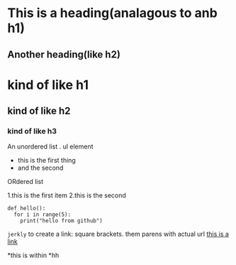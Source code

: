 This is a heading(analagous to anb h1)
=====

Another heading(like h2)
-----

# kind of like h1

## kind of like h2

### kind of like h3

An unordered list . ul element
* this is the first thing
* and the second

ORdered list

1.this is the first item
2.this is the second

```
def hello():
  for i in range(5):
    print("hello from github")
```

`jerkly`
to create a link: square brackets. them parens with actual url 
[this is a link ](www.baidu.com)

<section markdown="block">
 *this is within
 *hh
<section> 
